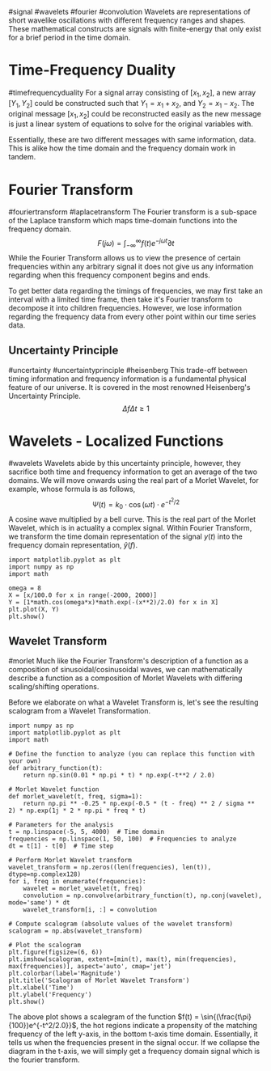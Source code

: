 #signal #wavelets #fourier #convolution
Wavelets are representations of short wavelike oscillations with different frequency ranges and shapes. These mathematical constructs are signals with finite-energy that only exist for a brief period in the time domain.
# Time-Frequency Duality
#timefrequencyduality 
For a signal array consisting of $[x_{1}, x_{2}]$, a new array $[Y_{1}, Y_{2}]$ could be constructed such that $Y_{1} = x_{1} + x_{2}$, and $Y_{2} = x_{1} - x_{2}$. The original message $[x_{1}, x_{2}]$ could be reconstructed easily as the new message is just a linear system of equations to solve for the original variables with.

Essentially, these are two different messages with same information, data. This is alike how the time domain and the frequency domain work in tandem. 
# Fourier Transform
#fouriertransform #laplacetransform
The Fourier transform is a sub-space of the Laplace transform which maps time-domain functions into the frequency domain.
$$
F(j\omega) = \int_{-\infty}^{\infty}f(t)e^{-j\omega t}\partial t
$$
While the Fourier Transform allows us to view the presence of certain frequencies within any arbitrary signal it does not give us any information regarding when this frequency component begins and ends.

To get better data regarding the timings of frequencies, we may first take an interval with a limited time frame, then take it's Fourier transform to decompose it into children frequencies. However, we lose information regarding the frequency data from every other point within our time series data.
## Uncertainty Principle
#uncertainty #uncertaintyprinciple #heisenberg
This trade-off between timing information and frequency information is a fundamental physical feature of our universe. It is covered in the most renowned Heisenberg's Uncertainty Principle.
$$
\Delta{f}\Delta{t} \geq 1
$$
# Wavelets - Localized Functions
#wavelets
Wavelets abide by this uncertainty principle, however, they sacrifice both time and frequency information to get an average of the two domains. We will move onwards using the real part of a Morlet Wavelet, for example, whose formula is as follows,
$$
\Psi{(t)} = k_{0}\cdot\cos{(\omega{t})}\cdot{e^{-t^2/2}}
$$
A cosine wave multiplied by a bell curve. This is the real part of the Morlet Wavelet, which is in actuality a complex signal. Within Fourier Transform, we transform the time domain representation of the signal $y(t)$ into the frequency domain representation, $\hat{y}(f)$.

```run-python
import matplotlib.pyplot as plt
import numpy as np
import math

omega = 8
X = [x/100.0 for x in range(-2000, 2000)]
Y = [1*math.cos(omega*x)*math.exp(-(x**2)/2.0) for x in X]
plt.plot(X, Y)
plt.show()
```
## Wavelet Transform
#morlet
Much like the Fourier Transform's description of a function as a composition of sinusoidal/cosinusoidal waves, we can mathematically describe a function as a composition of Morlet Wavelets with differing scaling/shifting operations.

Before we elaborate on what a Wavelet Transform is, let's see the resulting scalogram from a Wavelet Transformation.
```run-python
import numpy as np
import matplotlib.pyplot as plt
import math

# Define the function to analyze (you can replace this function with your own)
def arbitrary_function(t):
    return np.sin(0.01 * np.pi * t) * np.exp(-t**2 / 2.0)

# Morlet Wavelet function
def morlet_wavelet(t, freq, sigma=1):
    return np.pi ** -0.25 * np.exp(-0.5 * (t - freq) ** 2 / sigma ** 2) * np.exp(1j * 2 * np.pi * freq * t)

# Parameters for the analysis
t = np.linspace(-5, 5, 4000)  # Time domain
frequencies = np.linspace(1, 50, 100)  # Frequencies to analyze
dt = t[1] - t[0]  # Time step

# Perform Morlet Wavelet transform
wavelet_transform = np.zeros((len(frequencies), len(t)), dtype=np.complex128)
for i, freq in enumerate(frequencies):
    wavelet = morlet_wavelet(t, freq)
    convolution = np.convolve(arbitrary_function(t), np.conj(wavelet), mode='same') * dt
    wavelet_transform[i, :] = convolution

# Compute scalogram (absolute values of the wavelet transform)
scalogram = np.abs(wavelet_transform)

# Plot the scalogram
plt.figure(figsize=(6, 6))
plt.imshow(scalogram, extent=[min(t), max(t), min(frequencies), max(frequencies)], aspect='auto', cmap='jet')
plt.colorbar(label='Magnitude')
plt.title('Scalogram of Morlet Wavelet Transform')
plt.xlabel('Time')
plt.ylabel('Frequency')
plt.show()
```

The above plot shows a scalegram of the function $f(t) = \sin{(\frac{t\pi}{100})e^{-t^2/2.0}}$, the hot regions indicate a propensity of the matching frequency of the left y-axis, in the bottom t-axis time domain. Essentially, it tells us when the frequencies present in the signal occur. If we collapse the diagram in the t-axis, we will simply get a frequency domain signal which is the fourier transform.